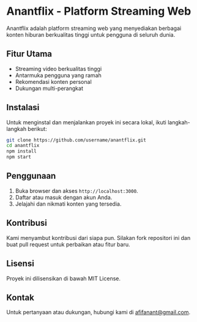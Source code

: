 # Anantflix - Platform Streaming Web

Anantflix adalah platform streaming web yang menyediakan berbagai konten hiburan berkualitas tinggi untuk pengguna di seluruh dunia.

## Fitur Utama
- Streaming video berkualitas tinggi
- Antarmuka pengguna yang ramah
- Rekomendasi konten personal
- Dukungan multi-perangkat

## Instalasi
Untuk menginstal dan menjalankan proyek ini secara lokal, ikuti langkah-langkah berikut:
```bash
git clone https://github.com/username/anantflix.git
cd anantflix
npm install
npm start
```

## Penggunaan
1. Buka browser dan akses `http://localhost:3000`.
2. Daftar atau masuk dengan akun Anda.
3. Jelajahi dan nikmati konten yang tersedia.

## Kontribusi
Kami menyambut kontribusi dari siapa pun. Silakan fork repositori ini dan buat pull request untuk perbaikan atau fitur baru.

## Lisensi
Proyek ini dilisensikan di bawah MIT License.

## Kontak
Untuk pertanyaan atau dukungan, hubungi kami di afifanant@gmail.com.

